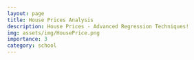 ```yaml
---
layout: page
title: House Prices Analysis
description: House Prices - Advanced Regression Techniques!
img: assets/img/HousePrice.png
importance: 3
category: school
---
```

